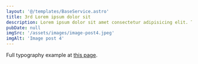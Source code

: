 ```yaml
---
layout: '@/templates/BaseService.astro'
title: 3rd Lorem ipsum dolor sit
description: Lorem ipsum dolor sit amet consectetur adipisicing elit. Tenetur vero esse non molestias eos excepturi.
pubDate: null
imgSrc: '/assets/images/image-post4.jpeg'
imgAlt: 'Image post 4'
---
```


Full typography example at [this page](../sixth-post/).
